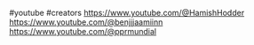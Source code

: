 #youtube #creators
https://www.youtube.com/@HamishHodder
https://www.youtube.com/@benjjjaamiinn
https://www.youtube.com/@pprmundial